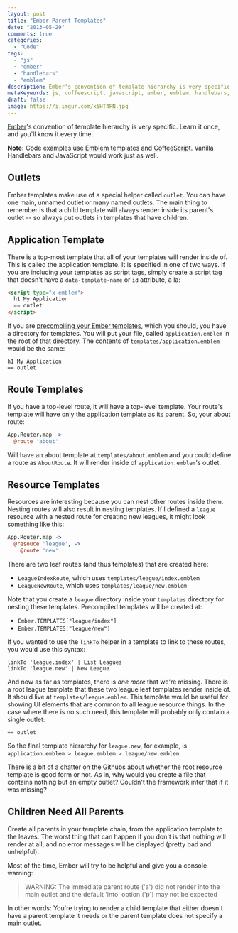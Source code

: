 ```yaml
---
layout: post
title: "Ember Parent Templates"
date: "2013-05-29"
comments: true
categories:
  - "Code"
tags:
  - "js"
  - "ember"
  - "handlebars"
  - "emblem"
description: Ember's convention of template hierarchy is very specific.  Learn it once, and you'll know it every time.
metaKeywords: js, coffeescript, javascript, ember, emblem, handlebars, template hierarchy, parent template
draft: false
image: https://i.imgur.com/x5HT4FN.jpg
---
```


[Ember](http://emberjs.com)'s convention of template hierarchy is very specific.  Learn it once, and you'll know it every time.

<!--more-->

**Note:** Code examples use [Emblem](http://emblemjs.com/) templates and [CoffeeScript](http://coffeescript.org).  Vanilla Handlebars and JavaScript would work just as well.

## Outlets

Ember templates make use of a special helper called `outlet`.  You can have one main, unnamed outlet or many named outlets.  The main thing to remember is that a child template will always render inside its parent's outlet -- so always put outlets in templates that have children.

## Application Template

There is a top-most template that all of your templates will render inside of.  This is called the application template.  It is specified in one of two ways.  If you are including your templates as script tags, simply create a script tag that doesn't have a `data-template-name` or `id` attribute, a la:

```html
<script type="x-emblem">
  h1 My Application
  == outlet
</script>
```

If you are [precompiling your Ember templates](/post/precompile-ember-templates), which you should, you have a directory for templates.  You will put your file, called `application.emblem` in the root of that directory.  The contents of `templates/application.emblem` would be the same:

```jade
h1 My Application
== outlet
```

## Route Templates

If you have a top-level route, it will have a top-level template.  Your route's template will have only the application template as its parent.  So, your about route:

```coffeescript
App.Router.map ->
  @route 'about'
```

Will have an about template at `templates/about.emblem` and you could define a route as `AboutRoute`.  It will render inside of `application.emblem`'s outlet.

## Resource Templates

Resources are interesting because you can nest other routes inside them.  Nesting routes will also result in nesting templates.  If I defined a `league` resource with a nested route for creating new leagues, it might look something like this:

```coffeescript
App.Router.map ->
  @resouce 'league', ->
    @route 'new'
```

There are two leaf routes (and thus templates) that are created here:

- `LeagueIndexRoute`, which uses `templates/league/index.emblem`
- `LeagueNewRoute`, which uses `templates/league/new.emblem`

Note that you create a `league` directory inside your `templates` directory for nesting these templates.  Precompiled templates will be created at:

- `Ember.TEMPLATES["league/index"]`
- `Ember.TEMPLATES["league/new"]`

If you wanted to use the `linkTo` helper in a template to link to these routes, you would use this syntax:

```jade
linkTo 'league.index' | List Leagues
linkTo 'league.new' | New League
```

And now as far as templates, there is *one more* that we're missing.  There is a root league template that these two league leaf templates render inside of.  It should live at `templates/league.emblem`.  This template would be useful for showing UI elements that are common to all league resource things.  In the case where there is no such need, this template will probably only contain a single outlet:

```jade
== outlet
```

So the final template hierarchy for `league.new`, for example, is `application.emblem > league.emblem > league/new.emblem`.

There is a bit of a chatter on the Githubs about whether the root resource template is good form or not.  As in, why would you create a file that contains nothing but an empty outlet?  Couldn't the framework infer that if it was missing?

## Children Need All Parents

Create all parents in your template chain, from the application template to the leaves.  The worst thing that can happen if you don't is that nothing will render at all, and no error messages will be displayed (pretty bad and unhelpful).

Most of the time, Ember will try to be helpful and give you a console warning:

> WARNING: The immediate parent route ('a') did not render into the main outlet and the default 'into' option ('p') may not be expected

In other words: You're trying to render a child template that either doesn't have a parent template it needs or the parent template does not specify a main outlet.
